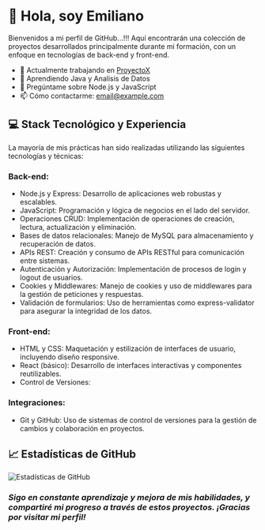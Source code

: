 # 👋 Hola, soy Emiliano

  Bienvenidos a mi perfil de GitHub...!!! Aquí encontrarán una colección de proyectos desarrollados principalmente durante mi formación, con un enfoque en tecnologías de back-end y front-end.

- 🔭 Actualmente trabajando en [ProyectoX](https://github.com/emiferreyra89/Challenge-Encriptador)
- 🌱 Aprendiendo Java y Analisis de Datos
- 💬 Pregúntame sobre Node.js y JavaScript
- 📫 Cómo contactarme: [email@example.com](ferreyra89@gmail.com)


## 💻 Stack Tecnológico y Experiencia

  La mayoría de mis prácticas han sido realizadas utilizando las siguientes tecnologías y técnicas:

### Back-end:

+ Node.js y Express: Desarrollo de aplicaciones web robustas y escalables.
+ JavaScript: Programación y lógica de negocios en el lado del servidor.
+ Operaciones CRUD: Implementación de operaciones de creación, lectura, actualización y eliminación.
+ Bases de datos relacionales: Manejo de MySQL para almacenamiento y recuperación de datos.
+ APIs REST: Creación y consumo de APIs RESTful para comunicación entre sistemas.
+ Autenticación y Autorización: Implementación de procesos de login y logout de usuarios.
+ Cookies y Middlewares: Manejo de cookies y uso de middlewares para la gestión de peticiones y respuestas.
+ Validación de formularios: Uso de herramientas como express-validator para asegurar la integridad de los datos.

### Front-end:

+ HTML y CSS: Maquetación y estilización de interfaces de usuario, incluyendo diseño responsive.
+ React (básico): Desarrollo de interfaces interactivas y componentes reutilizables.
+ Control de Versiones:

### Integraciones:

+ Git y GitHub: Uso de sistemas de control de versiones para la gestión de cambios y colaboración en proyectos.


## 📈 Estadísticas de GitHub
![Estadísticas de GitHub](https://github-readme-stats.vercel.app/api?username=emiferreyra89&show_icons=true&theme=radical)


### *Sigo en constante aprendizaje y mejora de mis habilidades, y compartiré mi progreso a través de estos proyectos. ¡Gracias por visitar mi perfil!*
